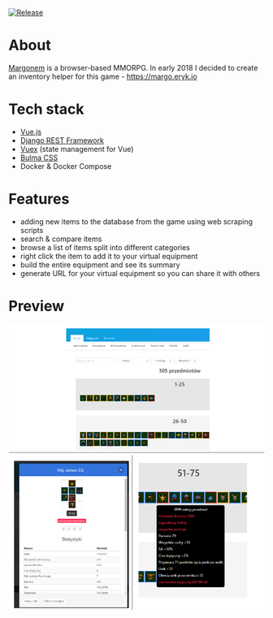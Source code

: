 [![Release](https://github.com/erykio/moje-margo/actions/workflows/release.yml/badge.svg)](https://github.com/erykio/moje-margo/actions/workflows/release.yml)

# About
[Margonem](https://margonem.com/) is a browser-based MMORPG. In early 2018 I decided to create an inventory helper for this game - https://margo.eryk.io

# Tech stack
* [Vue.js](https://vuejs.org/)
* [Django REST Framework](https://www.django-rest-framework.org/)
* [Vuex](https://vuex.vuejs.org/) (state management for Vue)
* [Bulma CSS](https://bulma.io/)
* Docker & Docker Compose

# Features
* adding new items to the database from the game using web scraping scripts
* search & compare items
* browse a list of items split into different categories
* right click the item to add it to your virtual equipment
* build the entire equipment and see its summary
* generate URL for your virtual equipment so you can share it with others


# Preview

![](preview.png)
